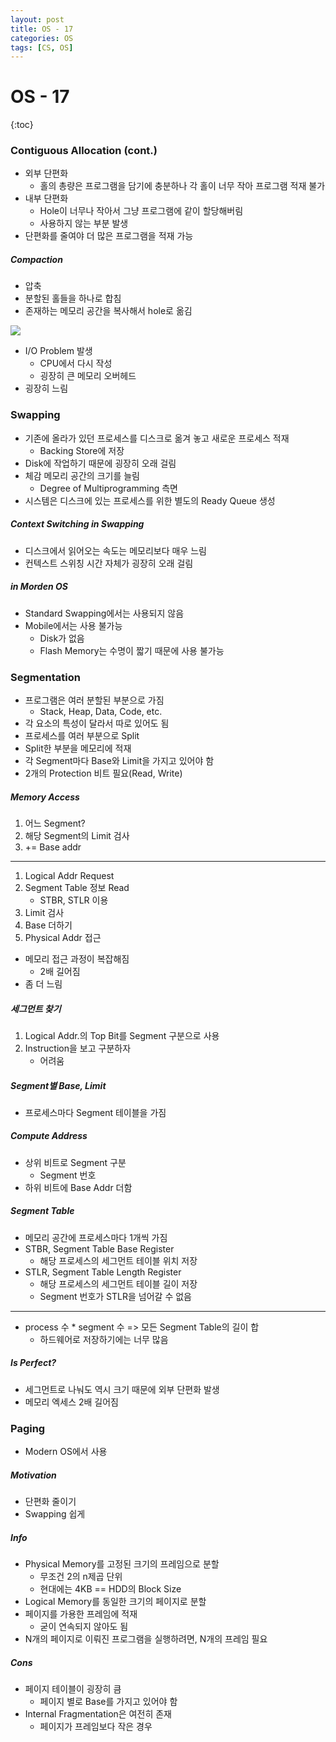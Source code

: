 ```yaml
---
layout: post
title: OS - 17
categories: OS
tags: [CS, OS]
---
```


# OS - 17

{:toc}

### Contiguous Allocation (cont.)

- 외부 단편화
  - 홀의 총량은 프로그램을 담기에 충분하나 각 홀이 너무 작아 프로그램 적재 불가
- 내부 단편화
  - Hole이 너무나 작아서 그냥 프로그램에 같이 할당해버림
  - 사용하지 않는 부분 발생
- 단편화를 줄여야 더 많은 프로그램을 적재 가능

##### Compaction

- 압축
- 분할된 홀들을 하나로 합침
- 존재하는 메모리 공간을 복사해서 hole로 옮김

<img src="https://github.com/L-Hyun/L-Hyun.github.io/blob/main/assets/OS/17-1.png?raw=true" />

- I/O Problem 발생
  - CPU에서 다시 작성
  - 굉장히 큰 메모리 오버헤드
- 굉장히 느림

### Swapping

- 기존에 올라가 있던 프로세스를 디스크로 옮겨 놓고 새로운 프로세스 적재
  - Backing Store에 저장
- Disk에 작업하기 때문에 굉장히 오래 걸림
- 체감 메모리 공간의 크기를 늘림
  - Degree of Multiprogramming 측면
- 시스템은 디스크에 있는 프로세스를 위한 별도의 Ready Queue 생성

##### Context Switching in Swapping

- 디스크에서 읽어오는 속도는 메모리보다 매우 느림
- 컨텍스트 스위칭 시간 자체가 굉장히 오래 걸림

##### in Morden OS

- Standard Swapping에서는 사용되지 않음
- Mobile에서는 사용 불가능
  - Disk가 없음
  - Flash Memory는 수명이 짧기 때문에 사용 불가능

### Segmentation

- 프로그램은 여러 분할된 부분으로 가짐
  - Stack, Heap, Data, Code, etc.
- 각 요소의 특성이 달라서 따로 있어도 됨
- 프로세스를 여러 부분으로 Split
- Split한 부분을 메모리에 적재
- 각 Segment마다 Base와 Limit을 가지고 있어야 함
- 2개의 Protection 비트 필요(Read, Write)

##### Memory Access

1. 어느 Segment?
2. 해당 Segment의 Limit 검사
3. += Base addr

---

1. Logical Addr Request
2. Segment Table 정보 Read
   - STBR, STLR 이용
3. Limit 검사
4. Base 더하기
5. Physical Addr 접근

- 메모리 접근 과정이 복잡해짐
  - 2배 길어짐
- 좀 더 느림

##### 세그먼트 찾기

1. Logical Addr.의 Top Bit를 Segment 구분으로 사용
2. Instruction을 보고 구분하자
   - 어려움

##### Segment별 Base, Limit

- 프로세스마다 Segment 테이블을 가짐

##### Compute Address

- 상위 비트로 Segment 구분
  - Segment 번호
- 하위 비트에 Base Addr 더함

##### Segment Table

- 메모리 공간에 프로세스마다 1개씩 가짐
- STBR, Segment Table Base Register
  - 해당 프로세스의 세그먼트 테이블 위치 저장
- STLR, Segment Table Length Register
  - 해당 프로세스의 세그먼트 테이블 길이 저장
  - Segment 번호가 STLR을 넘어갈 수 없음

---

- process 수 \* segment 수 => 모든 Segment Table의 길이 합
  - 하드웨어로 저장하기에는 너무 많음

##### Is Perfect?

- 세그먼트로 나눠도 역시 크기 때문에 외부 단편화 발생
- 메모리 엑세스 2배 길어짐

### Paging

- Modern OS에서 사용

##### Motivation

- 단편화 줄이기
- Swapping 쉽게

##### Info

- Physical Memory를 고정된 크기의 프레임으로 분할
  - 무조건 2의 n제곱 단위
  - 현대에는 4KB == HDD의 Block Size
- Logical Memory를 동일한 크기의 페이지로 분할
- 페이지를 가용한 프레임에 적재
  - 굳이 연속되지 않아도 됨
- N개의 페이지로 이뤄진 프로그램을 실행하려면, N개의 프레임 필요

##### Cons

- 페이지 테이블이 굉장히 큼
  - 페이지 별로 Base를 가지고 있어야 함
- Internal Fragmentation은 여전히 존재
  - 페이지가 프레임보다 작은 경우
